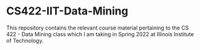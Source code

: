 # CS422-IIT-Data-Mining

This repository contains the relevant course material pertaining to the CS 422 - Data Mining class which I am taking in Spring 2022 at Illinois Institute of Technology.
